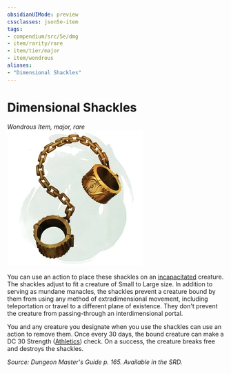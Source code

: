 ```yaml
---
obsidianUIMode: preview
cssclasses: json5e-item
tags:
- compendium/src/5e/dmg
- item/rarity/rare
- item/tier/major
- item/wondrous
aliases: 
- "Dimensional Shackles"
---
```

# Dimensional Shackles
*Wondrous Item, major, rare*  
![](https://raw.githubusercontent.com/5etools-mirror-2/5etools-img/main/items/DMG/Dimensional%20Shackles.webp#right)  


You can use an action to place these shackles on an [incapacitated](/3-Mechanics/CLI/rules/conditions.md#incapacitated) creature. The shackles adjust to fit a creature of Small to Large size. In addition to serving as mundane manacles, the shackles prevent a creature bound by them from using any method of extradimensional movement, including teleportation or travel to a different plane of existence. They don't prevent the creature from passing-through an interdimensional portal.

You and any creature you designate when you use the shackles can use an action to remove them. Once every 30 days, the bound creature can make a DC 30 Strength ([Athletics](/3-Mechanics/CLI/rules/skills.md#Athletics)) check. On a success, the creature breaks free and destroys the shackles.

*Source: Dungeon Master's Guide p. 165. Available in the SRD.*